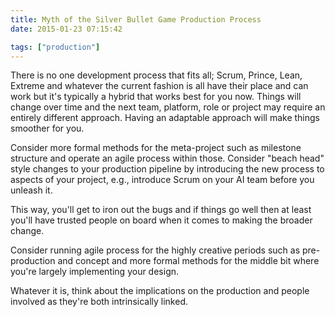 ```yaml
---
title: Myth of the Silver Bullet Game Production Process
date: 2015-01-23 07:15:42

tags: ["production"]
---
```


<div style="margin-bottom: 0px; margin-top: 0px;">

There is no one development process that fits all; Scrum, Prince, Lean,
Extreme and whatever the current fashion is all have their place and can
work but it's typically a hybrid that works best for you now. Things
will change over time and the next team, platform, role or project may
require an entirely different approach. Having an adaptable approach
will make things smoother for you.

</div>

<div style="margin-bottom: 0px; margin-top: 0px;">

Consider more formal methods for the meta-project such as milestone
structure and operate an agile process within those. Consider "beach
head" style changes to your production pipeline by introducing the new
process to aspects of your project, e.g., introduce Scrum on your AI
team before you unleash it.

</div>

<div style="margin-bottom: 0px; margin-top: 0px;">

This way, you'll get to iron out the bugs and if things go well then at
least you'll have trusted people on board when it comes to making the
broader change.

</div>

<div style="margin-bottom: 0px; margin-top: 0px;">

Consider running agile process for the highly creative periods such as
pre-production and concept and more formal methods for the middle bit
where you're largely implementing your design.

</div>

<div style="margin-bottom: 0px; margin-top: 0px;">

Whatever it is, think about the implications on the production and
people involved as they're both intrinsically linked.

</div>
